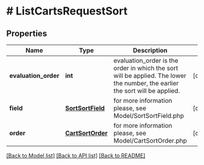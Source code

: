 # # ListCartsRequestSort


## Properties 


Name | Type | Description | Notes
------------ | ------------- | ------------- | -------------
**evaluation_order**| **int** | evaluation_order is the order in which the sort will be applied. The lower the number, the earlier the sort will be applied.  | [optional]
**field**| [**SortSortField**](SortSortField.md) |  for more information please, see Model/SortSortField.php  | [optional]
**order**| [**CartSortOrder**](CartSortOrder.md) |  for more information please, see Model/CartSortOrder.php  | [optional]


[[Back to Model list]](../../README.md#models) [[Back to API list]](../../README.md#endpoints) [[Back to README]](../../README.md)

